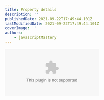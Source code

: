 ```yaml
---
title: Property details
description: ''
publishedDate: 2021-09-22T17:49:44.101Z
lastModifiedDate: 2021-09-22T17:49:44.101Z
coverImage: ''
authors:
    - javascriptMastery
---
```


<Embed
	type="youtube"
	url="https://youtu.be/y47gYvXchXM?t=5649"
	title="Property details"
/>
